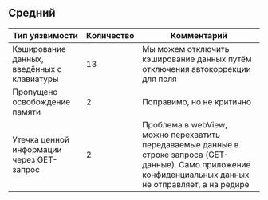 ## Средний
| Тип уязвимости | Количество |Комментарий |
|--|--|--
| Кэширование данных, введённых с клавиатуры | 13 | Мы можем отключить кэширование данных путём отключения автокоррекции для поля
| Пропущено освобождение памяти | 2| Поправимо, но не критично
| Утечка ценной информации через GET-запрос | 2 | Проблема в webView, можно перехватить передаваемые данные в строке запроса (GET-данные). Само приложение конфиденциальных данных не отправляет, а на редире

<!--stackedit_data:
eyJoaXN0b3J5IjpbLTEwMTIxNjE0MDFdfQ==
-->